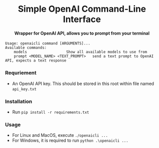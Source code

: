 <h1 align="center"><b>Simple OpenAI Command-Line Interface</b></h1>
<h4 align="center">Wrapper for OpenAI API, allows you to prompt from your terminal</h4>

```
Usage: openaicli command [ARGUMENTS]...
Available commands:
	models					Show all available models to use from
	prompt <MODEL_NAME> <TEXT_PROMPT>	send a text prompt to OpenAI API, expects a text response
```

### Requriement
- An OpenAI API key. This should be stored in this root within file named `api_key.txt`

### Installation
- Run `pip install -r requirements.txt`

### Usage
- For Linux and MacOS, execute `./openaicli ...`
- For Windows, it is required to run `python .\openaicli ...` 

